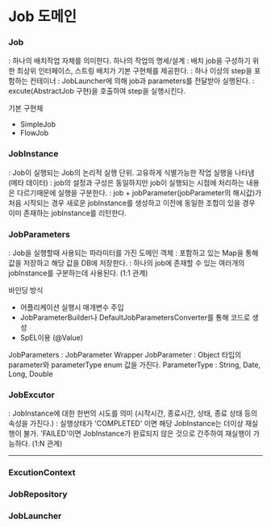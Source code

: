 # Job 도메인

### Job
: 하나의 배치작업 자체를 의미한다. 하나의 작업의 명세/설계
: 배치 job을 구성하기 위한 최상위 인터페이스, 스트링 배치가 기본 구현체를 제공한다.
: 하나 이상의 step을 포함하는 컨테이너
: JobLauncher에 의해 job과 parameters를 전달받아 실행된다.
: excute(AbstractJob 구현)을 호출하여 step을 실행시킨다.

기본 구현체
- SimpleJob 
- FlowJob


### JobInstance
: Job이 실행되는 Job의 논리적 실행 단위. 고유하게 식별가능한 작업 실행을 나타냄 (메타 데이터)
: job의 설정과 구성은 동일하지만 job이 실행되는 시점에 처리하는 내용은 다르기때문에 실행을 구분한다. 
: job + jobParameter(jobParameter의 해시값)가 처음 시작되는 경우 새로운 jobInstance를 생성하고 이전에 동일한 조합이 있을 경우 이미 존재하는 jobInstance를 리턴한다. 


### JobParameters
: Job을 실행할때 사용되는 파라미터를 가진 도메인 객체
: 포함하고 있는 Map을 통해 값을 저장하고 해당 값을 DB에 저장한다.
: 하나의 job에 존재할 수 있는 여러개의 jobInstance를 구분하는데 사용된다. (1:1 관계)

바인딩 방식
- 어플리케이션 실행시 매개변수 주입
- JobParameterBuilder나 DefaultJobParametersConverter를 통해 코드로 생성
- SpEL이용 (@Value)

JobParameters : JobParameter Wrapper
JobParameter : Object 타입의 parameter와 parameterType enum 값을 가진다.
ParameterType : String, Date, Long, Double


### JobExcutor 
: JobInstance에 대한 한번의 시도를 의미 (시작시간, 종료시간, 상태, 종료 상태 등의 속성을 가진다.)
: 실행상태가 'COMPLETED' 이면 해당 JobInstance는 더이상 재실행이 불가. 'FAILED'이면 JobInstance가 완료되지 않은 것으로 간주하여 재실행이 가능하다. (1:N 관계)


---
### ExcutionContext


### JobRepository


### JobLauncher